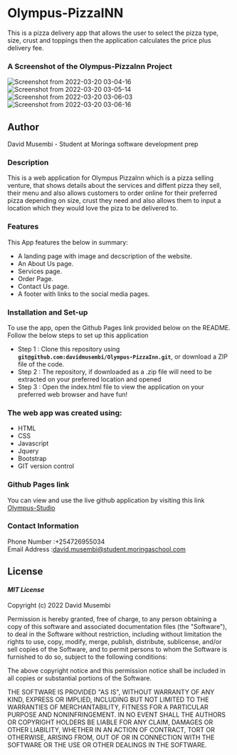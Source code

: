 # Olympus-PizzaINN
This is a pizza delivery app that allows the user to select the pizza type, size, crust and toppings then the application calculates the price plus delivery fee.

### A Screenshot of the Olympus-PizzaInn Project 
![Screenshot from 2022-03-20 03-04-16](https://user-images.githubusercontent.com/51710726/159142602-077d0343-800f-4467-ae94-6a8d48292ce8.png)
![Screenshot from 2022-03-20 03-05-14](https://user-images.githubusercontent.com/51710726/159142599-1538d458-33ef-4379-b9a4-b8c284bb93e9.png)
![Screenshot from 2022-03-20 03-06-03](https://user-images.githubusercontent.com/51710726/159142604-78b435e6-0a8c-4e2a-8113-edb91cb6018f.png)
![Screenshot from 2022-03-20 03-06-16](https://user-images.githubusercontent.com/51710726/159142606-7f969bb5-c5c8-4468-973c-c533df64cd08.png)


## Author
David Musembi - Student at Moringa software development prep

### Description
  This is a web application for Olympus PizzaInn which is a pizza selling venture, that shows details about the services and diffent pizza they sell, their menu and also allows customers to order online for their preferred pizza depending on size, crust they need and also allows them to input a location which they would love the piza to be delivered to.
### Features
This App features the below in summary:
* A landing page with image and decscription of the website.
* An About Us page.
* Services page.
* Order Page.
* Contact Us page.
* A footer with links to the social media pages.



### Installation and Set-up
To use the app, open the Github Pages link provided below on the README.
Follow the below steps to set up this application
* Step 1 : Clone this repository using **`git@github.com:davidmusembi/Olympus-PizzaInn.git`**, or download a ZIP file of the code.
* Step 2 : The repository, if downloaded as a .zip file will need to be extracted on your preferred location and opened
* Step 3 : Open the index.html file to view the application on your preferred web browser and have fun!

  
### The web app was created using:
* HTML  
* CSS
* Javascript
* Jquery  
* Bootstrap
* GIT version control



### Github Pages link
You can view and use the live github application by visiting this link [Olympus-Studio](https://davidmusembi.github.io/Olympus-PizzaInn/)

### Contact Information 
Phone Number :+254726955034<br>
Email Address :david.musembi@student.moringaschool.com<br>

## License
#### *MIT License*

Copyright (c) 2022 David Musembi

Permission is hereby granted, free of charge, to any person obtaining a copy
of this software and associated documentation files (the "Software"), to deal
in the Software without restriction, including without limitation the rights
to use, copy, modify, merge, publish, distribute, sublicense, and/or sell
copies of the Software, and to permit persons to whom the Software is
furnished to do so, subject to the following conditions:

The above copyright notice and this permission notice shall be included in all
copies or substantial portions of the Software.

THE SOFTWARE IS PROVIDED "AS IS", WITHOUT WARRANTY OF ANY KIND, EXPRESS OR
IMPLIED, INCLUDING BUT NOT LIMITED TO THE WARRANTIES OF MERCHANTABILITY,
FITNESS FOR A PARTICULAR PURPOSE AND NONINFRINGEMENT. IN NO EVENT SHALL THE
AUTHORS OR COPYRIGHT HOLDERS BE LIABLE FOR ANY CLAIM, DAMAGES OR OTHER
LIABILITY, WHETHER IN AN ACTION OF CONTRACT, TORT OR OTHERWISE, ARISING FROM,
OUT OF OR IN CONNECTION WITH THE SOFTWARE OR THE USE OR OTHER DEALINGS IN THE
SOFTWARE.
